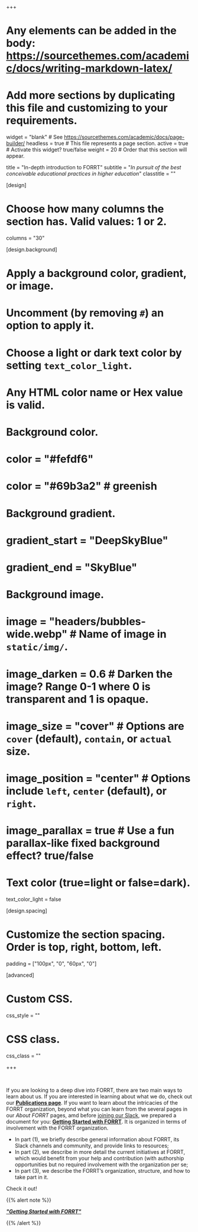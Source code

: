 +++
# Any elements can be added in the body: https://sourcethemes.com/academic/docs/writing-markdown-latex/
# Add more sections by duplicating this file and customizing to your requirements.

widget = "blank"  # See https://sourcethemes.com/academic/docs/page-builder/
headless = true  # This file represents a page section.
active = true  # Activate this widget? true/false
weight = 20  # Order that this section will appear.

title = "In-depth introduction to FORRT"
subtitle = "*In pursuit of the best conceivable educational practices in higher education*"
classtitle = ""

[design]
  # Choose how many columns the section has. Valid values: 1 or 2.
  columns = "30"

[design.background]
  # Apply a background color, gradient, or image.
  #   Uncomment (by removing `#`) an option to apply it.
  #   Choose a light or dark text color by setting `text_color_light`.
  #   Any HTML color name or Hex value is valid.

  # Background color.
  # color = "#fefdf6"
  # color = "#69b3a2" # greenish
  
  # Background gradient.
  # gradient_start = "DeepSkyBlue"
  # gradient_end = "SkyBlue"
  
  # Background image.
  # image = "headers/bubbles-wide.webp"  # Name of image in `static/img/`.
  # image_darken = 0.6  # Darken the image? Range 0-1 where 0 is transparent and 1 is opaque.
  # image_size = "cover"  #  Options are `cover` (default), `contain`, or `actual` size.
  # image_position = "center"  # Options include `left`, `center` (default), or `right`.
  # image_parallax = true  # Use a fun parallax-like fixed background effect? true/false

  # Text color (true=light or false=dark).
  text_color_light = false

[design.spacing]
  # Customize the section spacing. Order is top, right, bottom, left.
  padding = ["100px", "0", "60px", "0"]


[advanced]
 # Custom CSS. 
 css_style = ""
 
 # CSS class.
 css_class = ""

+++

<br>

If you are looking to a deep dive into FORRT, there are two main ways to learn about us. If you are interested in learning about what we do, check out our [**Publications page**](/publications). If you want to learn about the intricacies of the FORRT organization, beyond what you can learn from the several pages in our *About FORRT* pages, amd before [joining our Slack](https://join.slack.com/t/forrt/shared_invite/zt-alobr3z7-NOR0mTBfD1vKXn9qlOKqaQ), we prepared a document for you: [**Getting Started with FORRT**](https://docs.google.com/document/d/17ECRs6J8spO3CU6siheGL8weQ-TzdyAUpXIiIE8cUeI). It is organized in terms of involvement with the FORRT organization. 

* In part (1), we briefly describe general information about FORRT, its Slack channels and community, and provide links to resources; 
* In part (2), we describe in more detail the current initiatives at FORRT, which would benefit from your help and contribution (with authorship opportunities but no required involvement with the organization per se;
* In part (3), we describe the FORRT’s organization, structure, and how to take part in it.

Check it out! 

{{% alert note %}}

[***"Getting Started with FORRT"***](https://docs.google.com/document/d/17ECRs6J8spO3CU6siheGL8weQ-TzdyAUpXIiIE8cUeI)

{{% /alert %}}

<br>
